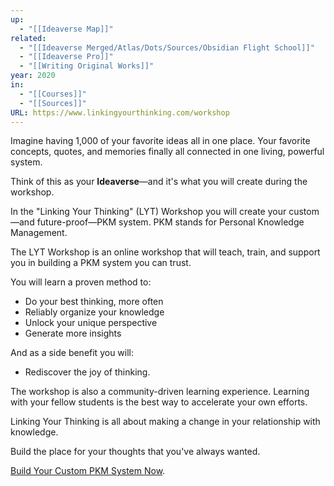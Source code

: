 ```yaml
---
up:
  - "[[Ideaverse Map]]"
related:
  - "[[Ideaverse Merged/Atlas/Dots/Sources/Obsidian Flight School]]"
  - "[[Ideaverse Pro]]"
  - "[[Writing Original Works]]"
year: 2020
in:
  - "[[Courses]]"
  - "[[Sources]]"
URL: https://www.linkingyourthinking.com/workshop
---
```


Imagine having 1,000 of your favorite ideas all in one place. Your favorite concepts, quotes, and memories finally all connected in one living, powerful system.

Think of this as your **Ideaverse**—and it's what you will create during the workshop.

In the "Linking Your Thinking" (LYT) Workshop you will create your custom—and future-proof—PKM system. PKM stands for Personal Knowledge Management. 

The LYT Workshop is an online workshop that will teach, train, and support you in building a PKM system you can trust.

You will learn a proven method to:

- Do your best thinking, more often
- Reliably organize your knowledge
- Unlock your unique perspective
- Generate more insights

And as a side benefit you will:

- Rediscover the joy of thinking.

The workshop is also a community-driven learning experience. Learning with your fellow students is the best way to accelerate your own efforts. 

Linking Your Thinking is all about making a change in your relationship with knowledge.

Build the place for your thoughts that you've always wanted. 

[Build Your Custom PKM System Now](https://www.linkingyourthinking.com/).